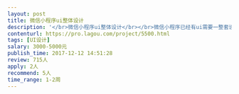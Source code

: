 ```yaml
---                
layout: post       
title: 微信小程序ui整体设计           
description: '</br>微信小程序ui整体设计</br></br>微信小程序已经有ui需要一整套设计方案</br>'     
contenturl: https://pro.lagou.com/project/5500.html      
tags: [UI设计]            
salary: 3000-5000元          
publish_time: 2017-12-12 14:51:28         
review: 715人                   
apply: 2人                   
recommend: 5人                   
time_range: 1-2周              
---                 
```

